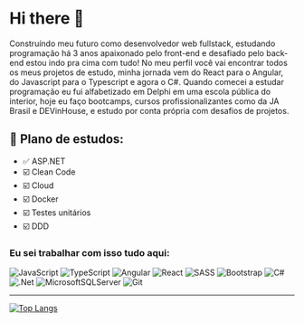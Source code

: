 # Hi there 👋

Construíndo meu futuro como desenvolvedor web fullstack, estudando programação há 3 anos apaixonado pelo front-end e desafiado pelo back-end estou indo pra cima com tudo! No meu perfil você vai encontrar todos os meus projetos de estudo, minha jornada vem do React para o Angular, do Javascript para o Typescript e agora o C#. Quando comecei a estudar programação eu fui alfabetizado em Delphi em uma escola pública do interior, hoje eu faço bootcamps, cursos profissionalizantes como da JA Brasil e DEVinHouse, e estudo por conta própria com desafios de projetos.

## 🌱 Plano de estudos:
- ✅ ASP.NET
- ☑️ Clean Code
- ☑️ Cloud
- ☑️ Docker
- ☑️ Testes unitários
- ☑️ DDD

### Eu sei trabalhar com isso tudo aqui:

![JavaScript](https://img.shields.io/badge/javascript-%23323330.svg?style=for-the-badge&logo=javascript&logoColor=%23F7DF1E)
![TypeScript](https://img.shields.io/badge/typescript-%23007ACC.svg?style=for-the-badge&logo=typescript&logoColor=white)
![Angular](https://img.shields.io/badge/angular-%23DD0031.svg?style=for-the-badge&logo=angular&logoColor=white)
![React](https://img.shields.io/badge/react-%2320232a.svg?style=for-the-badge&logo=react&logoColor=%2361DAFB)
![SASS](https://img.shields.io/badge/SASS-hotpink.svg?style=for-the-badge&logo=SASS&logoColor=white)
![Bootstrap](https://img.shields.io/badge/bootstrap-%23563D7C.svg?style=for-the-badge&logo=bootstrap&logoColor=white)
![C#](https://img.shields.io/badge/c%23-%23239120.svg?style=for-the-badge&logo=c-sharp&logoColor=white)
![.Net](https://img.shields.io/badge/.NET-5C2D91?style=for-the-badge&logo=.net&logoColor=white)
![MicrosoftSQLServer](https://img.shields.io/badge/Microsoft%20SQL%20Sever-CC2927?style=for-the-badge&logo=microsoft%20sql%20server&logoColor=white)
![Git](https://img.shields.io/badge/git-%23F05033.svg?style=for-the-badge&logo=git&logoColor=white)

---

[![Top Langs](https://github-readme-stats.vercel.app/api/top-langs/?username=get-friday&layout=compact)](https://github.com/anuraghazra/github-readme-stats)
